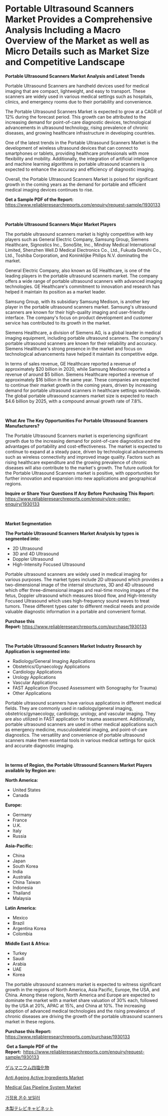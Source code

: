 <p><h1>Portable Ultrasound Scanners Market Provides a Comprehensive Analysis Including a Macro Overview of the Market as well as Micro Details such as Market Size and Competitive Landscape</h1></p><p><strong>Portable Ultrasound Scanners Market Analysis and Latest Trends</strong></p>
<p><p>Portable Ultrasound Scanners are handheld devices used for medical imaging that are compact, lightweight, and easy to transport. These scanners are widely used in various medical settings such as hospitals, clinics, and emergency rooms due to their portability and convenience.</p><p>The Portable Ultrasound Scanners Market is expected to grow at a CAGR of 12% during the forecast period. This growth can be attributed to the increasing demand for point-of-care diagnostic devices, technological advancements in ultrasound technology, rising prevalence of chronic diseases, and growing healthcare infrastructure in developing countries.</p><p>One of the latest trends in the Portable Ultrasound Scanners Market is the development of wireless ultrasound devices that can connect to smartphones or tablets, providing healthcare professionals with more flexibility and mobility. Additionally, the integration of artificial intelligence and machine learning algorithms in portable ultrasound scanners is expected to enhance the accuracy and efficiency of diagnostic imaging.</p><p>Overall, the Portable Ultrasound Scanners Market is poised for significant growth in the coming years as the demand for portable and efficient medical imaging devices continues to rise.</p></p>
<p><strong>Get a Sample PDF of the Report:&nbsp;</strong> <a href="https://www.reliableresearchreports.com/enquiry/request-sample/1930133">https://www.reliableresearchreports.com/enquiry/request-sample/1930133</a></p>
<p>&nbsp;</p>
<p><strong>Portable Ultrasound Scanners Major Market Players</strong></p>
<p><p>The portable ultrasound scanners market is highly competitive with key players such as General Electric Company, Samsung Group, Siemens Healthcare, Signostics Inc., SonoSite, Inc., Mindray Medical International Limited, Shenzhen Well.D Medical Electronics Co., Ltd., Fukuda Denshi Co., Ltd., Toshiba Corporation, and Koninklijke Philips N.V. dominating the market.</p><p>General Electric Company, also known as GE Healthcare, is one of the leading players in the portable ultrasound scanners market. The company offers a wide range of portable ultrasound scanners with advanced imaging technologies. GE Healthcare's commitment to innovation and research has helped it maintain its position as a market leader.</p><p>Samsung Group, with its subsidiary Samsung Medison, is another key player in the portable ultrasound scanners market. Samsung's ultrasound scanners are known for their high-quality imaging and user-friendly interface. The company's focus on product development and customer service has contributed to its growth in the market.</p><p>Siemens Healthcare, a division of Siemens AG, is a global leader in medical imaging equipment, including portable ultrasound scanners. The company's portable ultrasound scanners are known for their reliability and accuracy. Siemens Healthcare's strong presence in the market and focus on technological advancements have helped it maintain its competitive edge.</p><p>In terms of sales revenue, GE Healthcare reported a revenue of approximately $20 billion in 2020, while Samsung Medison reported a revenue of around $5 billion. Siemens Healthcare reported a revenue of approximately $16 billion in the same year. These companies are expected to continue their market growth in the coming years, driven by increasing demand for portable ultrasound scanners in healthcare settings worldwide. The global portable ultrasound scanners market size is expected to reach $4.6 billion by 2025, with a compound annual growth rate of 7.8%.</p></p>
<p>&nbsp;</p>
<p><strong>What Are The Key Opportunities For Portable Ultrasound Scanners Manufacturers?</strong></p>
<p><p>The Portable Ultrasound Scanners market is experiencing significant growth due to the increasing demand for point-of-care diagnostics and the advantages of portability and cost-effectiveness. The market is expected to continue to expand at a steady pace, driven by technological advancements such as wireless connectivity and improved image quality. Factors such as rising healthcare expenditure and the growing prevalence of chronic diseases will also contribute to the market's growth. The future outlook for the Portable Ultrasound Scanners market is positive, with opportunities for further innovation and expansion into new applications and geographical regions.</p></p>
<p><strong>Inquire or Share Your Questions If Any Before Purchasing This Report:</strong> <a href="https://www.reliableresearchreports.com/enquiry/pre-order-enquiry/1930133">https://www.reliableresearchreports.com/enquiry/pre-order-enquiry/1930133</a></p>
<p>&nbsp;</p>
<p><strong>Market Segmentation</strong></p>
<p><strong>The Portable Ultrasound Scanners Market Analysis by types is segmented into:</strong></p>
<p><ul><li>2D Ultrasound</li><li>3D and 4D Ultrasound</li><li>Doppler Ultrasound</li><li>High-Intensity Focused Ultrasound</li></ul></p>
<p><p>Portable ultrasound scanners are widely used in medical imaging for various purposes. The market types include 2D ultrasound which provides a two-dimensional image of the internal structures, 3D and 4D ultrasound which offer three-dimensional images and real-time moving images of the fetus, Doppler ultrasound which measures blood flow, and High-Intensity Focused Ultrasound which uses high-frequency sound waves to treat tumors. These different types cater to different medical needs and provide valuable diagnostic information in a portable and convenient format.</p></p>
<p><strong>Purchase this Report:&nbsp;</strong><a href="https://www.reliableresearchreports.com/purchase/1930133">https://www.reliableresearchreports.com/purchase/1930133</a></p>
<p>&nbsp;</p>
<p><strong>The Portable Ultrasound Scanners Market Industry Research by Application is segmented into:</strong></p>
<p><ul><li>Radiology/General Imaging Applications</li><li>Obstetrics/Gynaecology Applications</li><li>Cardiology Applications</li><li>Urology Applications</li><li>Vascular Applications</li><li>FAST Application (Focused Assessment with Sonography for Trauma)</li><li>Other Applications</li></ul></p>
<p><p>Portable ultrasound scanners have various applications in different medical fields. They are commonly used in radiology/general imaging, obstetrics/gynaecology, cardiology, urology, and vascular imaging. They are also utilized in FAST application for trauma assessment. Additionally, portable ultrasound scanners are used in other medical applications such as emergency medicine, musculoskeletal imaging, and point-of-care diagnostics. The versatility and convenience of portable ultrasound scanners make them essential tools in various medical settings for quick and accurate diagnostic imaging.</p></p>
<p>&nbsp;</p>
<p><strong>In terms of Region, the Portable Ultrasound Scanners Market Players available by Region are:</strong></p>
<p>
    <p> <strong> North America: </strong>
        <ul>
            <li>United States</li>
            <li>Canada</li>
        </ul>
        </p> 
    <p> <strong> Europe: </strong>
        <ul>
            <li>Germany</li>
            <li>France</li>
            <li>U.K.</li>
            <li>Italy</li>
            <li>Russia</li>
        </ul>
        </p> 
    <p> <strong> Asia-Pacific: </strong>
        <ul>
            <li>China</li>
            <li>Japan</li>
            <li>South Korea</li>
            <li>India</li>
            <li>Australia</li>
            <li>China Taiwan</li>
            <li>Indonesia</li>
            <li>Thailand</li>
            <li>Malaysia</li>
        </ul>
        </p> 
    <p> <strong> Latin America: </strong>
        <ul>
            <li>Mexico</li>
            <li>Brazil</li>
            <li>Argentina Korea</li>
            <li>Colombia</li>
        </ul>
        </p> 
    <p> <strong> Middle East & Africa: </strong>
        <ul>
            <li>Turkey</li>
            <li>Saudi</li>
            <li>Arabia</li>
            <li>UAE</li>
            <li>Korea</li>
        </ul>
    </p>
    </p>
<p><p>The portable ultrasound scanners market is expected to witness significant growth in the regions of North America, Asia Pacific, Europe, the USA, and China. Among these regions, North America and Europe are expected to dominate the market with a market share valuation of 30% each, followed by the USA at 20%, APAC at 15%, and China at 10%. The increasing adoption of advanced medical technologies and the rising prevalence of chronic diseases are driving the growth of the portable ultrasound scanners market in these regions.</p></p>
<p><strong>Purchase this Report: </strong><a href="https://www.reliableresearchreports.com/purchase/1930133">https://www.reliableresearchreports.com/purchase/1930133</a></p>
<p>&nbsp;<strong>Get a Sample PDF of the Report:&nbsp;&nbsp;</strong><a href="https://www.reliableresearchreports.com/enquiry/request-sample/1930133">https://www.reliableresearchreports.com/enquiry/request-sample/1930133</a></p>
<p><strong></strong></p>
<p><p><a href="https://medium.com/@arturokrs2023/%E3%82%B2%E3%83%AB%E3%83%9E%E3%83%8B%E3%82%A6%E3%83%A0%E3%83%86%E3%83%88%E3%83%A9%E3%82%AF%E3%83%AD%E3%83%A9%E3%82%A4%E3%83%89%E5%B8%82%E5%A0%B4%E3%81%AF-%E5%B8%82%E5%A0%B4%E3%82%B7%E3%82%A7%E3%82%A2-%E5%B8%82%E5%A0%B4%E5%8B%95%E5%90%91-%E5%B8%82%E5%A0%B4%E6%88%90%E9%95%B7%E3%81%AB%E9%96%A2%E3%81%99%E3%82%8B%E6%83%85%E5%A0%B1%E3%82%92%E6%8F%90%E4%BE%9B%E3%81%97%E3%81%BE%E3%81%99-4604273e5d3e">ゲルマニウム四塩化物</a></p><p><a href="https://view.publitas.com/reportprime-1/anti-ageing-active-ingredients-market-research-report-provides-thorough-industry-overview-which-offers-an-in-depth-analysis-of-product-trends-and-new-market-divisions/">Anti Ageing Active Ingredients Market</a></p><p><a href="https://meowing-lemming-dd3.notion.site/Medical-Gas-Pipeline-System-Market-Centers-on-Aspects-such-as-Market-Growth-Market-Share-Market-Op-8cc5d72cc12441149bda0699974857eb">Medical Gas Pipeline System Market</a></p><p><a href="https://medium.com/@maeennan456456/%EA%B5%AD%EB%82%B4-%EC%98%A8%EC%88%98-%EB%B3%B4%EC%9D%BC%EB%9F%AC-%EC%8B%9C%EC%9E%A5%EC%9D%80-%EC%8B%9C%EC%9E%A5-%EC%A0%90%EC%9C%A0%EC%9C%A8-%ED%81%AC%EA%B8%B0-%EB%B0%8F-2031%EB%85%84%EA%B9%8C%EC%A7%80%EC%9D%98-%EC%98%88%EC%83%81-%EC%98%88%EC%B8%A1%EC%97%90-%EC%B4%88%EC%A0%90%EC%9D%84-%EB%A7%9E%EC%B6%A5%EB%8B%88%EB%8B%A4-4c7ab8d5a988">가정용 온수 보일러</a></p><p><a href="https://medium.com/@arturokrs2023/%E6%9C%A8%E8%A3%BD%E3%83%86%E3%83%AC%E3%83%93%E3%82%AD%E3%83%A3%E3%83%93%E3%83%8D%E3%83%83%E3%83%88%E3%81%AE%E5%B8%82%E5%A0%B4%E8%A6%8F%E6%A8%A1-%E5%B8%82%E5%A0%B4%E5%B1%95%E6%9C%9B%E3%81%A8%E5%B8%82%E5%A0%B4%E4%BA%88%E6%B8%AC-2024%E5%B9%B4%E3%81%8B%E3%82%892031%E5%B9%B4-e8d9d00c4758">木製テレビキャビネット</a></p></p>